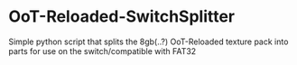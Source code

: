 # OoT-Reloaded-SwitchSplitter
Simple python script that splits the 8gb(..?) OoT-Reloaded texture pack into parts for use on the switch/compatible with FAT32
